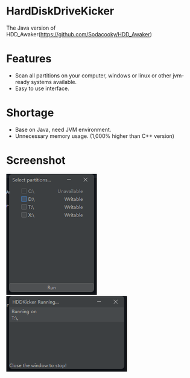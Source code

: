 # HardDiskDriveKicker
The Java version of HDD_Awaker(https://github.com/Sodacooky/HDD_Awaker)
# Features
* Scan all partitions on your computer, windows or linux or other jvm-ready systems available.
* Easy to use interface.
# Shortage
* Base on Java, need JVM environment.
* Unnecessary memory usage. (1,000% higher than C++ version)
# Screenshot
![Partition Selecting](docs/1.png)
![Running](docs/2.png)
